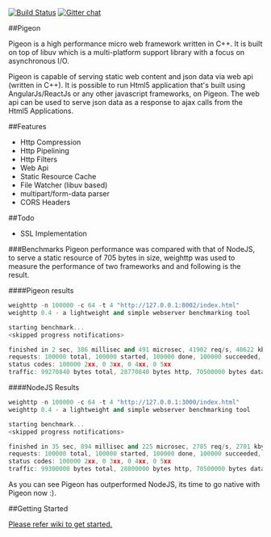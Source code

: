 [![Build Status](https://travis-ci.org/kamlesh-bambarde/pigeon.svg?branch=master)](https://travis-ci.org/kamlesh-bambarde/pigeon)  [![Gitter chat](https://badges.gitter.im/gitterHQ/services.png)](https://gitter.im/kamlesh-bambarde/pigeon)

##Pigeon

Pigeon is a high performance micro web framework written in C++. It is built on top of libuv which is a multi-platform support library with a focus on asynchronous I/O.

Pigeon is capable of serving static web content and json data via web api (written in C++). It is possible to run Html5 application that's built using AngularJs/ReactJs or any other javascript frameworks, on Pigeon. The web api can be used to serve json data as a response to ajax calls from the Html5 Applications.

##Features

- Http Compression
- Http Pipelining
- Http Filters
- Web Api
- Static Resource Cache
- File Watcher (libuv based)
- multipart/form-data parser
- CORS Headers

##Todo
- SSL Implementation

###Benchmarks
Pigeon performance was compared with that of NodeJS, to serve a static resource of 705 bytes in size, 
weighttp was used to measure the performance of two frameworks and and following is the result.

####Pigeon results
```c++
weighttp -n 100000 -c 64 -t 4 "http://127.0.0.1:8002/index.html"
weighttp 0.4 - a lightweight and simple webserver benchmarking tool

starting benchmark...
<skipped progress notifications>

finished in 2 sec, 386 millisec and 491 microsec, 41902 req/s, 40622 kbyte/s
requests: 100000 total, 100000 started, 100000 done, 100000 succeeded, 0 failed, 0 errored
status codes: 100000 2xx, 0 3xx, 0 4xx, 0 5xx
traffic: 99270840 bytes total, 28770840 bytes http, 70500000 bytes data
```
####NodeJS Results
```c++
weighttp -n 100000 -c 64 -t 4 "http://127.0.0.1:3000/index.html"
weighttp 0.4 - a lightweight and simple webserver benchmarking tool

starting benchmark...
<skipped progress notifications>

finished in 35 sec, 894 millisec and 225 microsec, 2785 req/s, 2701 kbyte/s
requests: 100000 total, 100000 started, 100000 done, 100000 succeeded, 0 failed, 0 errored
status codes: 100000 2xx, 0 3xx, 0 4xx, 0 5xx
traffic: 99300000 bytes total, 28800000 bytes http, 70500000 bytes data
```
As you can see Pigeon has outperformed NodeJS, its time to go native with Pigeon now :).

##Getting Started

[Please refer wiki to get started.](https://github.com/kamlesh-bambarde/pigeon/wiki)


